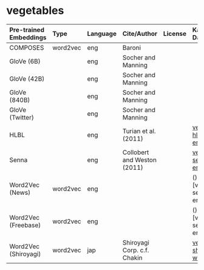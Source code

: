 # vegetables


| Pre-trained Embeddings | Type | Language | Cite/Author | License | Kaggle Dataset |
|:-|:-|:-|:-|:-|:-|
| COMPOSES        | word2vec | eng | Baroni | | []() |
| GloVe (6B)      |          | eng | Socher and Manning | | []()|
| GloVe (42B)     |          | eng | Socher and Manning | | []()|
| GloVe (840B)    |          | eng | Socher and Manning | | []()|
| GloVe (Twitter) |          | eng | Socher and Manning | | []()|
| HLBL            |          | eng | Turian et al. (2011) | | [vegetables-hlbl-embeddings](https://www.kaggle.com/alvations/vegetables-hlbl-embeddings) | 
| Senna           |          | eng | Collobert and Weston (2011)  | | [vegetables-senna-embeddings](https://www.kaggle.com/alvations/vegetables-senna-embeddings) |
| Word2Vec (News) | word2vec | eng |   | | ()[vegetables-senna-embeddings] |
| Word2Vec (Freebase) | word2vec | eng |   | | ()[vegetables-senna-embeddings] |
| Word2Vec (Shiroyagi) | word2vec | jap | Shiroyagi Corp. c.f. Chakin | | [vegetables-shiroyagi-word2vec](https://www.kaggle.com/alvations/vegetables-shiroyagi-word2vec) | 

